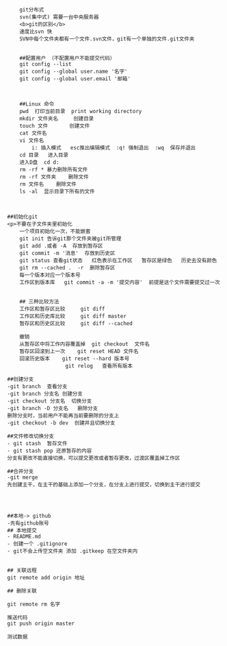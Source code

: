 
        git分布式
        svn(集中式) 需要一台中央服务器
        <b>git的区别</b>
        速度比svn 快 
        SVN中每个文件夹都有一个文件.svn文件，git有一个单独的文件.git文件夹 
    
    
        ##配置用户 （不配置用户不能提交代码）
        git config --list
        git config --global user.name '名字'
        git config --global user.email '邮箱'
    
   
    
        ##Linux 命令
        pwd  打印当前目录  print working directory
        mkdir 文件夹名     创建目录
        touch 文件       创建文件
        cat 文件名
        vi 文件名
            i: 插入模式   esc推出编辑模式  :q! 强制退出  :wq  保存并退出
        cd 目录   进入目录
        进入D盘  cd d:
        rm -rf * 暴力删除所有文件 
        rm -rf 文件夹    删除文件 
        rm 文件名    删除文件 
        ls -al  显示目录下所有的文件 
    
    

    ##初始化git
    <p>不要在子文件夹里初始化 
        一个项目初始化一次，不能嵌套 
        git init 告诉git那个文件夹被git所管理 
        git add .或者 -A  存放到暂存区 
        git commit -m '消息'  存放到历史区 
        git status 查看git状态   红色表示在工作区   暂存区是绿色   历史去没有颜色 
        git rm --cached .  -r  删除暂存区   
        每一个版本对应一个版本号 
        工作区到版本库   git commit -a -m '提交内容'  前提是这个文件需要提交过一次


        ## 三种比较方法
        工作区和暂存区比较     git diff 
        工作区和历史库比较     git diff master 
        暂存区和历史区比较     git diff --cached 

        撤销
        从暂存区中将工作内容覆盖掉  git checkout  文件名 
        暂存区回滚到上一次    git reset HEAD 文件名 
        回滚历史版本    git reset --hard 版本号 
                       git relog   查看所有版本 

    ##创建分支
    -git branch  查看分支 
    -git branch 分支名 创建分支 
    -git checkout 分支名  切换分支 
    -git branch -D 分支名   删除分支 
    删除分支时，当前用户不能再当前要删除的分支上 
    -git checkout -b dev  创建并且切换分支  

    ##文件修改切换分支
    - git stash  暂存文件
    - git stash pop 还原暂存的内容
    分支有更改不能直接切换，可以提交更改或者暂存更改，过渡区覆盖掉工作区

    ##合并分支
    -git merge 
    先创建主干，在主干的基础上添加一个分支，在分支上进行提交，切换到主干进行提交


   

    ##本地-> github
    -先有github账号
    ## 本地提交
    - README.md
    - 创建一个 .gitignore 
    - git不会上传空文件夹 添加 .gitkeep 在空文件夹内
    

    ## 关联远程
    git remote add origin 地址

    ## 删除关联
    
    git remote rm 名字

    推送代码
    git push origin master
    
    测试数据
    


